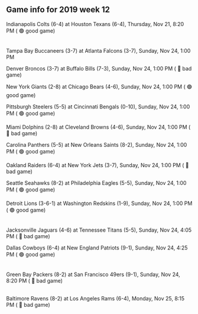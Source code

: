## Game info for 2019 week 12
Indianapolis Colts (6-4) at Houston Texans (6-4), Thursday, Nov 21, 8:20 PM (	:green_circle: good game)

<br/>Tampa Bay Buccaneers (3-7) at Atlanta Falcons (3-7), Sunday, Nov 24, 1:00 PM

Denver Broncos (3-7) at Buffalo Bills (7-3), Sunday, Nov 24, 1:00 PM (	:red_circle: bad game)

New York Giants (2-8) at Chicago Bears (4-6), Sunday, Nov 24, 1:00 PM (	:green_circle: good game)

Pittsburgh Steelers (5-5) at Cincinnati Bengals (0-10), Sunday, Nov 24, 1:00 PM (	:green_circle: good game)

Miami Dolphins (2-8) at Cleveland Browns (4-6), Sunday, Nov 24, 1:00 PM (	:red_circle: bad game)

Carolina Panthers (5-5) at New Orleans Saints (8-2), Sunday, Nov 24, 1:00 PM (	:green_circle: good game)

Oakland Raiders (6-4) at New York Jets (3-7), Sunday, Nov 24, 1:00 PM (	:red_circle: bad game)

Seattle Seahawks (8-2) at Philadelphia Eagles (5-5), Sunday, Nov 24, 1:00 PM (	:green_circle: good game)

Detroit Lions (3-6-1) at Washington Redskins (1-9), Sunday, Nov 24, 1:00 PM (	:green_circle: good game)

<br/>Jacksonville Jaguars (4-6) at Tennessee Titans (5-5), Sunday, Nov 24, 4:05 PM (	:red_circle: bad game)

Dallas Cowboys (6-4) at New England Patriots (9-1), Sunday, Nov 24, 4:25 PM (	:green_circle: good game)

<br/>Green Bay Packers (8-2) at San Francisco 49ers (9-1), Sunday, Nov 24, 8:20 PM (	:red_circle: bad game)

<br/>Baltimore Ravens (8-2) at Los Angeles Rams (6-4), Monday, Nov 25, 8:15 PM (	:red_circle: bad game)

